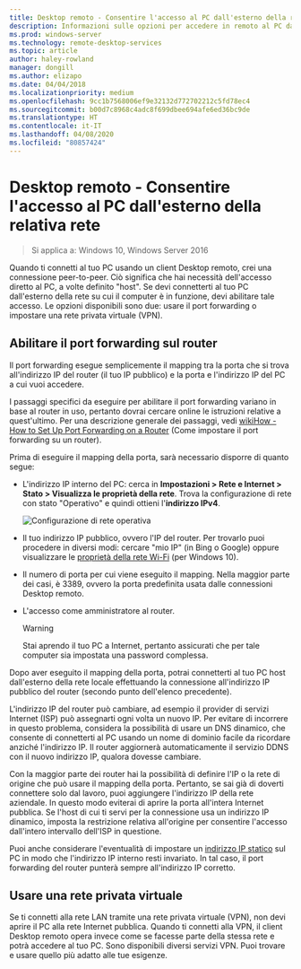 ```yaml
---
title: Desktop remoto - Consentire l'accesso al PC dall'esterno della rete
description: Informazioni sulle opzioni per accedere in remoto al PC dall'esterno della relativa rete
ms.prod: windows-server
ms.technology: remote-desktop-services
ms.topic: article
author: haley-rowland
manager: dongill
ms.author: elizapo
ms.date: 04/04/2018
ms.localizationpriority: medium
ms.openlocfilehash: 9cc1b7568006ef9e32132d772702212c5fd78ec4
ms.sourcegitcommit: b00d7c8968c4adc8f699dbee694afe6ed36bc9de
ms.translationtype: HT
ms.contentlocale: it-IT
ms.lasthandoff: 04/08/2020
ms.locfileid: "80857424"
---
```

# <a name="remote-desktop---allow-access-to-your-pc-from-outside-your-pcs-network"></a>Desktop remoto - Consentire l'accesso al PC dall'esterno della relativa rete

>Si applica a: Windows 10, Windows Server 2016

Quando ti connetti al tuo PC usando un client Desktop remoto, crei una connessione peer-to-peer. Ciò significa che hai necessità dell'accesso diretto al PC, a volte definito "host". Se devi connetterti al tuo PC dall'esterno della rete su cui il computer è in funzione, devi abilitare tale accesso. Le opzioni disponibili sono due: usare il port forwarding o impostare una rete privata virtuale (VPN).

## <a name="enable-port-forwarding-on-your-router"></a>Abilitare il port forwarding sul router

Il port forwarding esegue semplicemente il mapping tra la porta che si trova all'indirizzo IP del router (il tuo IP pubblico) e la porta e l'indirizzo IP del PC a cui vuoi accedere. 

I passaggi specifici da eseguire per abilitare il port forwarding variano in base al router in uso, pertanto dovrai cercare online le istruzioni relative a quest'ultimo. Per una descrizione generale dei passaggi, vedi [wikiHow - How to Set Up Port Forwarding on a Router](https://www.wikihow.com/Set-Up-Port-Forwarding-on-a-Router) (Come impostare il port forwarding su un router).

Prima di eseguire il mapping della porta, sarà necessario disporre di quanto segue:

- L'indirizzo IP interno del PC: cerca in **Impostazioni > Rete e Internet > Stato > Visualizza le proprietà della rete**. Trova la configurazione di rete con stato "Operativo" e quindi ottieni l'**indirizzo IPv4**.

   ![Configurazione di rete operativa](../media/rdclient-operational-network.png)

- Il tuo indirizzo IP pubblico, ovvero l'IP del router. Per trovarlo puoi procedere in diversi modi: cercare "mio IP" (in Bing o Google) oppure visualizzare le [proprietà della rete Wi-Fi](https://binged.it/2Gwob34) (per Windows 10).
- Il numero di porta per cui viene eseguito il mapping. Nella maggior parte dei casi, è 3389, ovvero la porta predefinita usata dalle connessioni Desktop remoto.
- L'accesso come amministratore al router.  

   >[!WARNING]
   > Stai aprendo il tuo PC a Internet, pertanto assicurati che per tale computer sia impostata una password complessa.

Dopo aver eseguito il mapping della porta, potrai connetterti al tuo PC host dall'esterno della rete locale effettuando la connessione all'indirizzo IP pubblico del router (secondo punto dell'elenco precedente).

L'indirizzo IP del router può cambiare, ad esempio il provider di servizi Internet (ISP) può assegnarti ogni volta un nuovo IP. Per evitare di incorrere in questo problema, considera la possibilità di usare un DNS dinamico, che consente di connetterti al PC usando un nome di dominio facile da ricordare anziché l'indirizzo IP. Il router aggiornerà automaticamente il servizio DDNS con il nuovo indirizzo IP, qualora dovesse cambiare.

Con la maggior parte dei router hai la possibilità di definire l'IP o la rete di origine che può usare il mapping della porta. Pertanto, se sai già di doverti connettere solo dal lavoro, puoi aggiungere l'indirizzo IP della rete aziendale. In questo modo eviterai di aprire la porta all'intera Internet pubblica. Se l'host di cui ti servi per la connessione usa un indirizzo IP dinamico, imposta la restrizione relativa all'origine per consentire l'accesso dall'intero intervallo dell'ISP in questione.

Puoi anche considerare l'eventualità di impostare un [indirizzo IP statico](/windows-hardware/customize/mobile/mcsf/enable-static-ip) sul PC in modo che l'indirizzo IP interno resti invariato. In tal caso, il port forwarding del router punterà sempre all'indirizzo IP corretto.


## <a name="use-a-vpn"></a>Usare una rete privata virtuale

Se ti connetti alla rete LAN tramite una rete privata virtuale (VPN), non devi aprire il PC alla rete Internet pubblica. Quando ti connetti alla VPN, il client Desktop remoto opera invece come se facesse parte della stessa rete e potrà accedere al tuo PC. Sono disponibili diversi servizi VPN. Puoi trovare e usare quello più adatto alle tue esigenze.